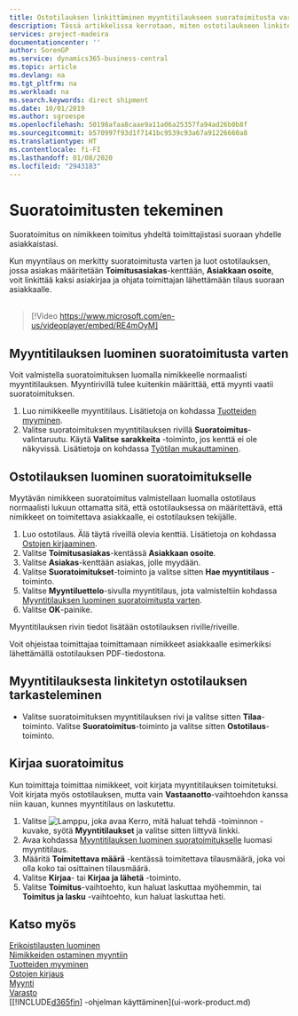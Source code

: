 ```yaml
---
title: Ostotilauksen linkittäminen myyntitilaukseen suoratoimitusta varten | Microsoft Docs
description: Tässä artikkelissa kerrotaan, miten ostotilaukseen linkitetty myyntitilaus luodaan. Näin toimitus voidaan tehdä suoraan toimittajalta asiakkaalle.
services: project-madeira
documentationcenter: ''
author: SorenGP
ms.service: dynamics365-business-central
ms.topic: article
ms.devlang: na
ms.tgt_pltfrm: na
ms.workload: na
ms.search.keywords: direct shipment
ms.date: 10/01/2019
ms.author: sgroespe
ms.openlocfilehash: 50198afaa8caae9a11a06a25357fa94ad26b0b8f
ms.sourcegitcommit: b570997f93d1f7141bc9539c93a67a91226660a8
ms.translationtype: HT
ms.contentlocale: fi-FI
ms.lasthandoff: 01/08/2020
ms.locfileid: "2943183"
---
```

# <a name="make-drop-shipments"></a>Suoratoimitusten tekeminen
Suoratoimitus on nimikkeen toimitus yhdeltä toimittajistasi suoraan yhdelle asiakkaistasi.

Kun myyntilaus on merkitty suoratoimitusta varten ja luot ostotilauksen, jossa asiakas määritetään **Toimitusasiakas**-kenttään, **Asiakkaan osoite**, voit linkittää kaksi asiakirjaa ja ohjata toimittajan lähettämään tilaus suoraan asiakkaalle.
<br><br>  
  
> [!Video https://www.microsoft.com/en-us/videoplayer/embed/RE4mOyM]

## <a name="to-create-a-sales-order-for-drop-shipment"></a>Myyntitilauksen luominen suoratoimitusta varten
Voit valmistella suoratoimituksen luomalla nimikkeelle normaalisti myyntitilauksen. Myyntirivillä tulee kuitenkin määrittää, että myynti vaatii suoratoimituksen.

1. Luo nimikkeelle myyntitilaus. Lisätietoja on kohdassa [Tuotteiden myyminen](sales-how-sell-products.md).
2. Valitse suoratoimituksen myyntitilauksen rivillä **Suoratoimitus**-valintaruutu. Käytä **Valitse sarakkeita** -toiminto, jos kenttä ei ole näkyvissä. Lisätietoja on kohdassa [Työtilan mukauttaminen](ui-personalization-user.md).

## <a name="to-create-the-purchase-order-for-drop-shipment"></a>Ostotilauksen luominen suoratoimitukselle
Myytävän nimikkeen suoratoimitus valmistellaan luomalla ostotilaus normaalisti lukuun ottamatta sitä, että ostotilauksessa on määritettävä, että nimikkeet on toimitettava asiakkaalle, ei ostotilauksen tekijälle.

1. Luo ostotilaus. Älä täytä riveillä olevia kenttiä. Lisätietoja on kohdassa [Ostojen kirjaaminen](purchasing-how-record-purchases.md).
2. Valitse **Toimitusasiakas**-kentässä **Asiakkaan osoite**.
3. Valitse **Asiakas**-kenttään asiakas, jolle myydään.
3. Valitse **Suoratoimitukset**-toiminto ja valitse sitten **Hae myyntitilaus** -toiminto.
4. Valitse **Myyntiluettelo**-sivulla myyntitilaus, jota valmisteltiin kohdassa [Myyntitilauksen luominen suoratoimitusta varten](sales-how-drop-shipment.md#to-create-a-sales-order-for-drop-shipment).
5. Valitse **OK**-painike.

Myyntitilauksen rivin tiedot lisätään ostotilauksen riville/riveille.

Voit ohjeistaa toimittajaa toimittamaan nimikkeet asiakkaalle esimerkiksi lähettämällä ostotilauksen PDF-tiedostona.     

## <a name="to-view-the-linked-purchase-order-from-the-sales-order"></a>Myyntitilauksesta linkitetyn ostotilauksen tarkasteleminen
* Valitse suoratoimituksen myyntitilauksen rivi ja valitse sitten **Tilaa**-toiminto. Valitse **Suoratoimitus**-toiminto ja valitse sitten **Ostotilaus**-toiminto.

## <a name="to-post-a-drop-shipment"></a>Kirjaa suoratoimitus
Kun toimittaja toimittaa nimikkeet, voit kirjata myyntitilauksen toimitetuksi. Voit kirjata myös ostotilauksen, mutta vain **Vastaanotto**-vaihtoehdon kanssa niin kauan, kunnes myyntitilaus on laskutettu.

1. Valitse ![Lamppu, joka avaa Kerro, mitä haluat tehdä -toiminnon](media/ui-search/search_small.png "Kerro, mitä haluat tehdä") -kuvake, syötä **Myyntitilaukset** ja valitse sitten liittyvä linkki.
2. Avaa kohdassa [Myyntitilauksen luominen suoratoimitukselle]() luomasi myyntitilaus.
3. Määritä **Toimitettava määrä** -kentässä toimitettava tilausmäärä, joka voi olla koko tai osittainen tilausmäärä.
4. Valitse **Kirjaa**- tai **Kirjaa ja lähetä** -toiminto.
5. Valitse **Toimitus**-vaihtoehto, kun haluat laskuttaa myöhemmin, tai **Toimitus ja lasku** -vaihtoehto, kun haluat laskuttaa heti.

## <a name="see-also"></a>Katso myös
[Erikoistilausten luominen](sales-how-to-create-special-orders.md)  
[Nimikkeiden ostaminen myyntiin](purchasing-how-purchase-products-sale.md)  
[Tuotteiden myyminen](sales-how-sell-products.md)  
[Ostojen kirjaus](purchasing-how-record-purchases.md)  
[Myynti](sales-manage-sales.md)  
[Varasto](inventory-manage-inventory.md)  
[[!INCLUDE[d365fin](includes/d365fin_md.md)] -ohjelman käyttäminen](ui-work-product.md)
